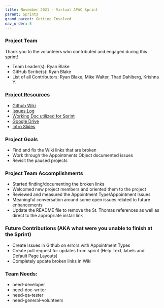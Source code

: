```yaml
---
title: November 2021 - Virtual APAC Sprint
parent: Sprints
grand_parent: Getting Involved
nav_order: 8
---
```


### Project Team
Thank you to the volunteers who contributed and engaged during this sprint!
* Team Leader(s): Ryan Blake
* GitHub Scribe(s): Ryan Blake
* List of all Contributors: Ryan Blake, Mike Walter, Thad Dahlberg, Krishna Y.


### [Project Resources]()
* [Github Wiki](https://github.com/SFDO-Community-Sprints/Summit-Events-App/wiki) 
* [Issues Log](https://github.com/SFDO-Community-Sprints/Summit-Events-App/issues) 
* [Working Doc utilized for Sprint](https://docs.google.com/spreadsheets/d/19TEqDSAKlKeTrtwqTQIQq8hUdtcnDGLU-fDZ25RQPcg/edit?usp=sharing)
* [Google Drive](https://drive.google.com/drive/u/3/my-drive?ths=true)
* [Intro Slides](https://docs.google.com/presentation/d/1AMd56gsVe9OxvHOL1u4JbP3KbsP7kdkilhHAmEzADXY/edit?usp=sharing)

### Project Goals
* Find and fix the Wiki links that are broken
* Work through the Appointments Object documented issues
* Revisit the paused projects


### Project Team Accomplishments
* Started finding/documenting the broken links
* Welcomed new project members and oriented them to the project
* Reviewed and measured the Appointment Type/Appointment Issues
* Meaningful conversation around some open issues related to future enhancements
* Update the README file to remove the St. Thomas references as well as direct to the appropriate install link

### Future Contributions (AKA what were you unable to finish at the Sprint)
* Create Issues in Github on errors with Appointment Types
* Create pull request for updates from sprint (Help Text, labels and Default Page Layouts)
* Completely update broken links in Wiki


### Team Needs:
* need-developer
* need-doc-writer
* need-qa-tester
* need-general-volunteers
